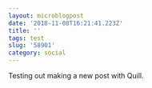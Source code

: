 ```yaml
---
layout: microblogpost
date: '2018-11-08T16:21:41.223Z'
title: ''
tags: test
slug: '58901'
category: social
---
```

Testing out making a new post with Quill.
